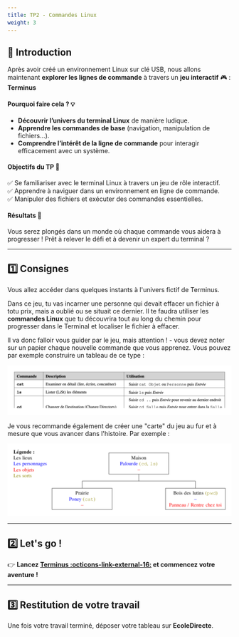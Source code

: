 ```yaml
---
title: TP2 - Commandes Linux
weight: 3 
---
```


## 🎯 Introduction  

Après avoir créé un environnement Linux sur clé USB, nous allons maintenant **explorer les lignes de commande** à travers un **jeu interactif** 🎮  : **Terminus** 

#### Pourquoi faire cela ? 💡  
- **Découvrir l’univers du terminal Linux** de manière ludique.  
- **Apprendre les commandes de base** (navigation, manipulation de fichiers…).  
- **Comprendre l’intérêt de la ligne de commande** pour interagir efficacement avec un système.  

#### Objectifs du TP 📌  
✅ Se familiariser avec le terminal Linux à travers un jeu de rôle interactif.  
✅ Apprendre à naviguer dans un environnement en ligne de commande.  
✅ Manipuler des fichiers et exécuter des commandes essentielles.  

#### Résultats 🚀  
Vous serez plongés dans un monde où chaque commande vous aidera à progresser ! Prêt à relever le défi et à devenir un expert du terminal ?  

---

## 1️⃣ Consignes

Vous allez accéder dans quelques instants à l'univers fictif de Terminus. 

Dans ce jeu, tu vas incarner une personne qui devait effacer un fichier à totu prix, mais a oublié ou se situait ce dernier. Il te faudra utiliser les **commandes Linux** que tu découvrira tout au long du chemin pour progresser dans le Terminal et localiser le fichier à effacer. 

Il va donc falloir vous guider par le jeu, mais attention ! - vous devez noter sur un papier chaque nouvelle commande que vous apprenez. Vous pouvez par exemple construire un tableau de ce type :

<div style="text-align: center;">
    <img src="../../../files/pictures/NSI1e/TPcommande2.png" alt="Exemple de plan à compléter" class="image">
</div>

Je vous recommande également de créer une "carte" du jeu au fur et à mesure que vous avancer dans l'histoire. Par exemple : 

<div style="text-align: center;">
    <img src="../../../files/pictures/NSI1e/TPcommande.png" alt="Exemple de plan à compléter" class="image">
</div>


--- 

## 2️⃣ Let's go !

👉 **Lancez [Terminus :octicons-link-external-16:](https://luffah.xyz/bidules/Terminus/) et commencez votre aventure !** 

--- 

## 3️⃣ Restitution de votre travail

Une fois votre travail terminé, déposer votre tableau sur **EcoleDirecte**.